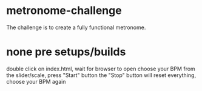 # metronome-challenge
The challenge is to create a fully functional metronome.

# none pre setups/builds
double click on index.html, wait for browser to open
choose your BPM from the slider/scale, press "Start" button
the "Stop" button will reset everything, choose your BPM again
